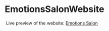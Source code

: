 # EmotionsSalonWebsite
<img src="https://i.gyazo.com/016f825ba6b7430ad6e220a3f8365133.jpg" alt=""/>
Live preview of the website: <a href="https://emotions-salon.netlify.app">Emotions Salon</a>

